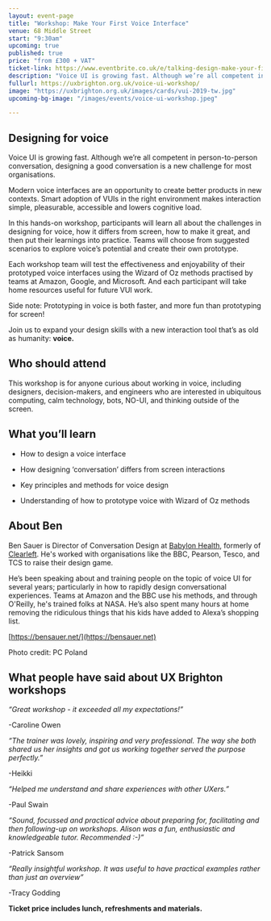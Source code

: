 ```yaml
---
layout: event-page  
title: "Workshop: Make Your First Voice Interface"
venue: 68 Middle Street
start: "9:30am"
upcoming: true
published: true
price: "from £300 + VAT"
ticket-link: https://www.eventbrite.co.uk/e/talking-design-make-your-first-voice-interface-a-workshop-with-ben-sauer-tickets-70743031311
description: "Voice UI is growing fast. Although we’re all competent in person-to-person conversation, designing a good conversation is a new challenge for most organisations."
fullurl: https://uxbrighton.org.uk/voice-ui-workshop/
image: "https://uxbrighton.org.uk/images/cards/vui-2019-tw.jpg"
upcoming-bg-image: "/images/events/voice-ui-workshop.jpeg"

---
```


## Designing for voice

<p class="standfirst mt2">Voice UI is growing fast. Although we’re all competent in person-to-person conversation, designing a good conversation is a new challenge for most organisations. </p>


Modern voice interfaces are an opportunity to create better products in new contexts. Smart adoption of VUIs in the right environment makes interaction simple, pleasurable, accessible and lowers cognitive load. 

In this hands-on workshop, participants will learn all about the challenges in designing for voice, how it differs from screen, how to make it great, and then put their learnings into practice. Teams will choose from suggested scenarios to explore voice’s potential and create their own prototype. 

Each workshop team will test the effectiveness and enjoyability of their prototyped voice interfaces using the Wizard of Oz methods practised by teams at Amazon, Google, and Microsoft. And each participant will take home resources useful for future VUI work.

Side note: Prototyping in voice is both faster, and more fun than prototyping for screen!

Join us to expand your design skills with a new interaction tool that’s as old as humanity: **voice.**

## Who should attend
This workshop is for anyone curious about working in voice, including designers, decision-makers, and engineers who are interested in ubiquitous computing, calm technology, bots, NO-UI, and thinking outside of the screen.

## What you’ll learn
- How to design a voice interface

- How designing ‘conversation’ differs from screen interactions

- Key principles and methods for voice design

- Understanding of how to prototype voice with Wizard of Oz methods

## About Ben
Ben Sauer is Director of Conversation Design at [Babylon Health](https://www.babylonhealth.com/), formerly of [Clearleft](https://clearleft.com/). He's worked with organisations like the BBC, Pearson, Tesco, and TCS to raise their design game.

He’s been speaking about and training people on the topic of voice UI for several years; particularly in how to rapidly design conversational experiences. Teams at Amazon and the BBC use his methods, and through O'Reilly, he's trained folks at NASA. He’s also spent many hours at home removing the ridiculous things that his kids have added to Alexa’s shopping list.

[https://bensauer.net/](https://bensauer.net)

Photo credit: PC Poland

## What people have said about UX Brighton workshops
*“Great workshop - it exceeded all my expectations!”*

-Caroline Owen

*“The trainer was lovely, inspiring and very professional. The way she both shared us her insights and got us working together served the purpose perfectly.”*

-Heikki

*“Helped me understand and share experiences with other UXers.”*

-Paul Swain

*“Sound, focussed and practical advice about preparing for, facilitating and then following-up on workshops. Alison was a fun, enthusiastic and knowledgeable tutor. Recommended :-)”*

-Patrick Sansom

*“Really insightful workshop. It was useful to have practical examples rather than just an overview”*

-Tracy Godding

**Ticket price includes lunch, refreshments and materials.**
